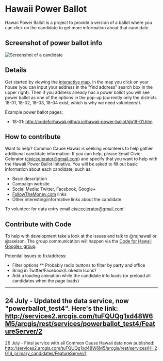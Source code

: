 Hawaii Power Ballot
===================

Hawaii Power Ballot is a project to provide a version of a ballot where you can click on the candidate to get more information about that candidate.

Screenshot of power ballot info
-------------------------------
![Screenshot of a candidate](http://codeforhawaii.github.io/hawaii-power-ballot/images/screenshot1.png "Screenshot of a candidate")

Details
-------
Get started by viewing the [interactive map](http://civic-celerator.maps.arcgis.com/apps/OnePane/basicviewer/index.html?appid=eabd4dbf3fcb48468cd92587b2d8729c). In the map you click on your house (you can input your address in the "find address" search box in the upper right). Then if you address already has a power ballot you will see power ballot as one of the options in the pop-up (currently only the districts 18-01, 18-02, 18-03, 18-04 exist, which is why we need volunteers!).

Example power ballot pages:
* 18-01: http://codeforhawaii.github.io/hawaii-power-ballot/dp18-01.htm

How to contribute
-----------------

Want to help? Common Cause Hawaii is seeking volunteers to help gather additional candidate information. If you can help, please Email Civic-Celerator (<civiccelerator@gmail.com>) and specify that you want to help with the Hawaii Power Ballot Initiative. You will be asked to fill out basic information about each candidate, such as:
* Basic description
* Campaign website
* Social Media: Twitter, Facebook, Google+
* [FollowTheMoney.com](http://FollowTheMoney.com) links
* Other interesting/informative links about the candidate

To volunteer for data entry email <civiccelerator@gmail.com>!

Contribute with Code
--------------------

To help with development take a look at the issues and talk to @rajhawaii or @axelson. The group communication will happen via the [Code for Hawaii Google+ group](https://plus.google.com/communities/116866725555175272325).

Potential issues to fix/address:
* Filter options
** Probably radio buttons to filter by party and office
* Bring in Twitter/Facebook/LinkedIn Icons?
* Add a loading animation while the candidate info loads (or preload all candidates when the page loads)
--------------------
24 July - Updated the data service, now "powerballot_test4".  Here's the link:
http://services2.arcgis.com/tuFQUQg1xd48W6M5/arcgis/rest/services/powerballot_test4/FeatureServer/2
--------------------
26 July - Final service with all Common Cause Hawaii data now published:
http://services2.arcgis.com/tuFQUQg1xd48W6M5/arcgis/rest/services/HI_2014_primary_candidates/FeatureServer/1


